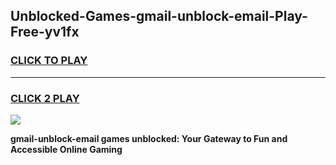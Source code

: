 
## Unblocked-Games-gmail-unblock-email-Play-Free-yv1fx
<h3>
<a href="https://premium76.site?title=gmail-unblock-email&ref=21A">CLICK TO PLAY</a></h3>
<hr>

<h3>
<a href="https://premium76.site?title=gmail-unblock-email&ref=21A">CLICK 2 PLAY</a>
  
</h3>

<a href="https://premium76.site?title=gmail-unblock-email&ref=21A"><img src="https://clearcache.store/games.png"></a>


**gmail-unblock-email games unblocked: Your Gateway to Fun and Accessible Online Gaming**
